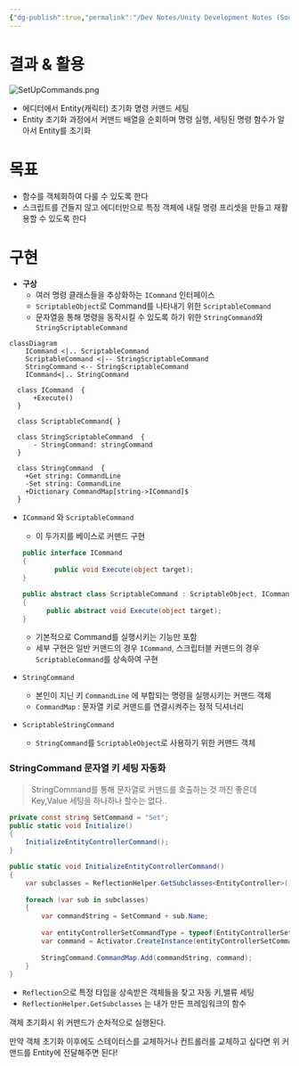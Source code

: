 ```yaml
---
{"dg-publish":true,"permalink":"/Dev Notes/Unity Development Notes (Sources)/250131_커맨드 패턴을 이용해 메서드를 객체화하기/","noteIcon":"","created":"2024-12-15T23:26:49.000+09:00","updated":"2025-07-20T03:03:32.211+09:00"}
---
```


# 결과 & 활용
![SetUpCommands.png](/img/user/Dev%20Notes/Unity%20Development%20Notes%20(Sources)/Files/SetUpCommands.png)
- 에디터에서 Entity(캐릭터) 초기화 명령 커맨드 세팅
- Entity 초기화 과정에서 커맨드 배열을 순회하며 명령 실행, 세팅된 명령 함수가 알아서 Entity를 초기화

# 목표
- 함수를 객체화하여 다룰 수 있도록 한다
- 스크립트를 건들지 않고 에디터만으로 특정 객체에 내릴 명령 프리셋을 만들고 재활용할 수 있도록 한다

# 구현
- **구상**
    - 여러 명령 클래스들을 추상화하는 `ICommand` 인터페이스
    - `ScriptableObject`로 Command를 나타내기 위한 `ScriptableCommand`
    - 문자열을 통해 명령을 동작시킬 수 있도록 하기 위한 `StringCommand`와 `StringScriptableCommand`

```mermaid
classDiagram
	ICommand <|.. ScriptableCommand
	ScriptableCommand <|-- StringScriptableCommand
	StringCommand <-- StringScriptableCommand
	ICommand<|.. StringCommand
  
  class ICommand  {
      +Execute()
  }
  
  class ScriptableCommand{ }
  
  class StringScriptableCommand  {
	  - StringCommand: stringCommand
  }
  
  class StringCommand  {
    +Get string: CommandLine
    -Set string: CommandLine
    +Dictionary CommandMap[string->ICommand]$
  }
```

- `ICommand` 와 `ScriptableCommand`
    
    - 이 두가지를 베이스로 커맨드 구현
    
    ```csharp
    public interface ICommand
    {
    		public void Execute(object target);
    }
    
    public abstract class ScriptableCommand : ScriptableObject, ICommand
    {
    	  public abstract void Execute(object target);
    }
    ```
    
    - 기본적으로 Command를 실행시키는 기능만 포함
    - 세부 구현은 일반 커맨드의 경우 `ICommand`, 스크립터블 커맨드의 경우`ScriptableCommand`를 상속하여 구현
- `StringCommand`
    
    - 본인이 지닌 키 `CommandLine` 에 부합되는 명령을 실행시키는 커맨드 객체
    - `CommandMap` : 문자열 키로 커맨드를 연결시켜주는 정적 딕셔너리
- `ScriptableStringCommand`
    
    - `StringCommand`를 `ScriptableObject`로 사용하기 위한 커맨드 객체

### StringCommand 문자열 키 세팅 자동화

>StringCommand를 통해 문자열로 커맨드를 호출하는 것 까진 좋은데 Key,Value 세팅을 하나하나 할수는 없다..

```csharp
private const string SetCommand = "Set";
public static void Initialize()
{
    InitializeEntityControllerCommand();
}

public static void InitializeEntityControllerCommand()
{
    var subclasses = ReflectionHelper.GetSubclasses<EntityController>();
    
    foreach (var sub in subclasses)
    {
        var commandString = SetCommand + sub.Name;
        
        var entityControllerSetCommandType = typeof(EntityControllerSetCommand<>).MakeGenericType(sub);
        var command = Activator.CreateInstance(entityControllerSetCommandType) as ICommand;
        
        StringCommand.CommandMap.Add(commandString, command);
    }
}
```

- `Reflection`으로 특정 타입을 상속받은 객체들을 찾고 자동 키,밸류 세팅
- `ReflectionHelper.GetSubclasses` 는 내가 만든 프레임워크의 함수

객체 초기화시 위 커맨드가 순차적으로 실행된다.

만약 객체 초기화 이후에도 스테이터스를 교체하거나 컨트롤러를 교체하고 싶다면 위 커맨드를 Entity에 전달해주면 된다!